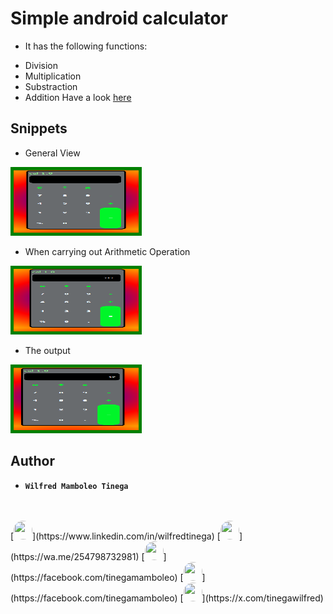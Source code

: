 # Simple android calculator
* It has the following functions:
- Division
- Multiplication
- Substraction
- Addition
Have a look [here](https://calonepointzero.netlify.app)

## Snippets
- General View
<img src="Images/cal 1.png" style="width: 200px; height: 100px; border: 5px solid green;">

- When carrying out Arithmetic Operation
<img src="Images/cal 2.png" style="width: 200px; height: 100px; border: 5px solid green;">

- The output
<img src="Images/cal 3.png" style="width: 200px; height: 100px; border: 5px solid green;">

## Author
- **`Wilfred Mamboleo Tinega`**
<br>
<br>
[<img src="https://th.bing.com/th/id/R.6f9a03bd4554e5454de1c79f4c91aadf?rik=0c%2fLPEw2uBblNg&pid=ImgRaw&r=0" style="width:30px; height:30px; border-radius:20px;">](https://www.linkedin.com/in/wilfredtinega)
[<img src="https://th.bing.com/th/id/R.9c06c3b1bd6cc9e2d9eebcfdf0975019?rik=7186LRxOyYbqFA&pid=ImgRaw&r=0" style="width:30px; height:30px; border-radius:50%;">](https://wa.me/254798732981)
[<img src="https://imagepng.org/wp-content/uploads/2017/11/telegram-icone-icon.png" style="width:30px; height:30px; border-radius:50%;">](https://facebook.com/tinegamamboleo)
[<img src="https://th.bing.com/th/id/R.83e3cc297106767114f2c060f7f5fcbb?rik=FkFOcs3CThcCJQ&pid=ImgRaw&r=0" style="width:30px; height:30px; border-radius:50%;">](https://facebook.com/tinegamamboleo)
[<img src="https://toppng.com/public/uploads/preview/twitter-x-new-logo-round-icon-png-11692480241tdbz6jparr.webp" style="width:30px; height:30px; border-radius:20px;">](https://x.com/tinegawilfred)